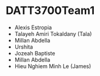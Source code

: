 # DATT3700Team1

- Alexis Estropia
- Talayeh Amiri Tokaldany (Tala)
- Millan Abdella 
- Urshita
- Jozeah Baptiste
- Millan Abdella
- Hieu Nghiem Minh Le (James)

